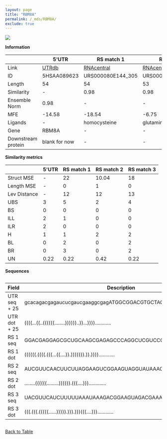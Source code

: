 ```yaml
---
layout: page
title: "RBM8A"
permalink: /_mds/RBM8A/
exclude: true
---
```




![](../../alns_9.28.22/aln_5HSAA089623_0.974.png?raw=true)


**Information**

| | 5'UTR       | RS match 1   | RS match 2  | RS match 3 |
| ---- | ----------- | ----------- | ----------- | ----------- |
| Link | <a href="http://utrdb.ba.itb.cnr.it/getutr/5HSAA089623/1" target="_blank" rel="noopener noreferrer">UTRdb</a>   | <a href="https://rnacentral.org/rna/URS000080E144/305" target="_blank" rel="noopener noreferrer">RNAcentral</a>     |<a href="https://rnacentral.org/rna/URS0000C57FE6/12908" target="_blank" rel="noopener noreferrer">RNAcentral</a>  | <a href="https://rnacentral.org/rna/URS0000C843E1/12908" target="_blank" rel="noopener noreferrer">RNAcentral</a>   |
| ID | 5HSAA089623     | URS000080E144_305     | URS0000C57FE6_12908     | URS0000C843E1_12908     |
| Length | 54     |  54    | 53   |  54    |
| Similarity | - | 0.98 | 0.98 | 0.98 |
| Ensemble Norm | 0.98 | - | - | - |
| MFE | -14.58 | -18.54 | -6.75 | -8.97 |
| Ligands | - | homocysteine | glutamine | glutamine |
| Gene | RBM8A | - | - | - |
| Downstream protein | blank for now    |    -    | -  | - |


**Similarity metrics**

| | 5'UTR       | RS match 1   | RS match 2  | RS match 3 |
| ---- | ----------- | ----------- | ----------- | ----------- |
| Struct MSE | - | 22 | 10.04 | 18 |
| Length MSE | - | 0 | 1 | 0 |
| Lev Distance | - | 12 | 12 | 13 |
| UBS| 3 | 5 | 2 | 4 |
| BS | 0 | 0 | 0 | 0 |
| ILL | 2 | 1 | 0 | 0 |
| ILR | 2 | 0 | 0 | 0 |
| H | 1 | 1 | 2 | 2 |
| BL | 0 | 2 | 0 | 2 |
| BR | 0 | 3 | 0 | 2 |
| UN | 0.22 | 0.22 | 0.42 | 0.22 |

**Sequences**


<div style="overflow-x:auto;">

<table>
<colgroup>
<col width="30%" />
<col width="70%" />
</colgroup>
<thead>
<tr class="header">
<th>Field</th>
<th>Description</th>
</tr>
</thead>
<tbody>
<tr>
<td markdown="span">UTR seq + 25 </td>
<td markdown="span"> gcacagacgagaucucgaucgaaggcgagATGGCGGACGTGCTAGATCTTCACG </td>
</tr>
<tr>
<td markdown="span">UTR dot + 25  </td>
<td markdown="span"> ((((...((..((((((........))))))..))...))))............
</td>
</tr>


<tr>
<td markdown="span">RS 1 seq </td>
<td markdown="span"> GGACGAGGAGCGCUGCAAGCGAGAGCCCAGGCUCGUCCGUUCAAACGGCGCUCA
</td>
</tr>


<tr>
<td markdown="span">RS 1 dot </td>
<td markdown="span"> ((((((.((((.(((...((....)).))))))).)).))))............
</td>
</tr>


<tr>
<td markdown="span">RS 2 seq </td>
<td markdown="span"> AUCGUUCAACUUCUUAGGAAGUCGGAAGUAGGUAUAAACCGAAGGAACGCGCC
</td>
</tr>


<tr>
<td markdown="span">RS 2 dot </td>
<td markdown="span"> ........((((((.........)))))).(((....))).............
</td>
</tr>


<tr>
<td markdown="span">RS 3 seq </td>
<td markdown="span"> UACGUUCAUCUUUUUAAAUAAAGACGGAAGUAGACGAAAGUCGAAGAACGCAUG
</td>
</tr>


<tr>
<td markdown="span">RS 3 dot </td>
<td markdown="span"> (((.(((.(((((......))))).))).)))(((....)))............
</td>
</tr>

</tbody>
</table>


</div>


[Back to Table](../../display)

